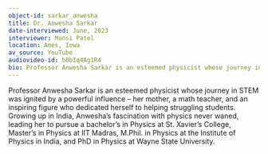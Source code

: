 ```yaml
---
object-id: sarkar_anwesha
title: Dr. Anwesha Sarkar
date-interviewed: June, 2023
interviewer: Mansi Patel
location: Ames, Iowa
av_source: YouTube
audiovideo-id: b0bIq4Ag1R4
bio: Professor Anwesha Sarkar is an esteemed physicist whose journey in STEM was ignited by a powerful influence – her mother, a math teacher, and an inspiring figure who dedicated herself to helping struggling students. Growing up in India, Anwesha’s fascination with physics never waned, leading her to pursue a bachelor’s in Physics at St. Xavier’s College, Master’s in Physics at IIT Madras, M.Phil. in Physics at the Institute of Physics in India, and PhD in Physics at Wayne State University.
---
```


Professor Anwesha Sarkar is an esteemed physicist whose journey in STEM was ignited by a powerful influence – her mother, a math teacher, and an inspiring figure who dedicated herself to helping struggling students. Growing up in India, Anwesha’s fascination with physics never waned, leading her to pursue a bachelor’s in Physics at St. Xavier’s College, Master’s in Physics at IIT Madras, M.Phil. in Physics at the Institute of Physics in India, and PhD in Physics at Wayne State University.